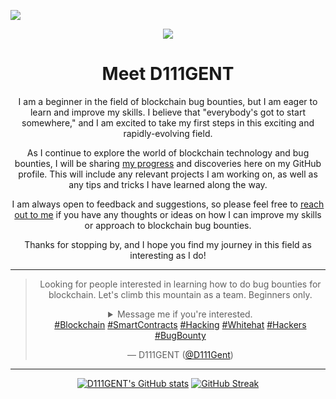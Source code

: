 ![](https://komarev.com/ghpvc/?username=D111GENT)

<div align="center"><img src="https://svgur.com/i/paR.svg"></div>

<h1 align="center"> Meet D111GENT</h1>
<div align="center">
<p text-align="center"> I am a beginner in the field of blockchain bug bounties, but I am eager to learn and improve my skills. I believe that "everybody's got to start somewhere," and I am excited to take my first steps in this exciting and rapidly-evolving field.

As I continue to explore the world of blockchain technology and bug bounties, I will be sharing [my progress](https://github.com/D111GENT/my-progress/blob/main/README.md) and discoveries here on my GitHub profile. This will include any relevant projects I am working on, as well as any tips and tricks I have learned along the way.

I am always open to feedback and suggestions, so please feel free to [reach out to me](https://twitter.com/D111Gent) if you have any thoughts or ideas on how I can improve my skills or approach to blockchain bug bounties.

Thanks for stopping by, and I hope you find my journey in this field as interesting as I do!</p>

---

<blockquote class="twitter-tweet"><p lang="en" dir="ltr">Looking for people interested in learning how to do bug bounties for blockchain. Let&#39;s climb this mountain as a team. Beginners only. <details><summary>Message me if you're interested.</summary>Discord: D111GENT #8314</details>
<a href="https://twitter.com/hashtag/Blockchain?src=hash&amp;ref_src=twsrc%5Etfw">#Blockchain</a> <a href="https://twitter.com/hashtag/SmartContracts?src=hash&amp;ref_src=twsrc%5Etfw">#SmartContracts</a> <a href="https://twitter.com/hashtag/Hacking?src=hash&amp;ref_src=twsrc%5Etfw">#Hacking</a> <a href="https://twitter.com/hashtag/Whitehat?src=hash&amp;ref_src=twsrc%5Etfw">#Whitehat</a> <a href="https://twitter.com/hashtag/Hackers?src=hash&amp;ref_src=twsrc%5Etfw">#Hackers</a> <a href="https://twitter.com/hashtag/BugBounty?src=hash&amp;ref_src=twsrc%5Etfw">#BugBounty</a></p>&mdash; D111GENT (<a href="https://twitter.com/D111Gent">@D111Gent</a>)</blockquote>

---

[![D111GENT's GitHub stats](https://github-readme-stats-sigma-five.vercel.app/api?username=D111GENT&show_icons=true&theme=gotham)](https://github.com/D111GENT/github-readme-stats) [![GitHub Streak](https://github-readme-streak-stats.herokuapp.com/?user=D111GENT&theme=gotham)](https://git.io/streak-stats)
